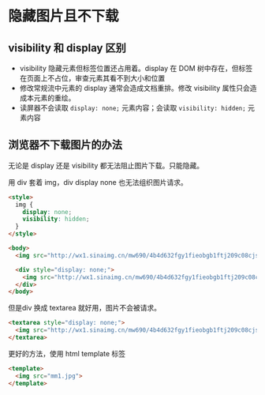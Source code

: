 # 隐藏图片且不下载

## visibility 和 display 区别

* visibility 隐藏元素但标签位置还占用着。display 在 DOM 树中存在，但标签在页面上不占位，审查元素其看不到大小和位置
* 修改常规流中元素的 display 通常会造成文档重排。修改 visibility 属性只会造成本元素的重绘。
* 读屏器不会读取 `display: none;` 元素内容；会读取 `visibility: hidden;` 元素内容

## 浏览器不下载图片的办法

无论是 display 还是 visibility 都无法阻止图片下载。只能隐藏。

用 div 套着 img，div display none 也无法组织图片请求。

```html
<style>
  img {
    display: none;
    visibility: hidden;
  }
</style>

<body>
  <img src="http://wx1.sinaimg.cn/mw690/4b4d632fgy1fieobgb1ftj209c08cjse.jpg">

  <div style="display: none;">
    <img src="http://wx1.sinaimg.cn/mw690/4b4d632fgy1fieobgb1ftj209c08cjse.jpg">
  </div>
</body>
```

但是div 换成 textarea 就好用，图片不会被请求。

```html
<textarea style="display: none;">
  <img src="http://wx1.sinaimg.cn/mw690/4b4d632fgy1fieobgb1ftj209c08cjse.jpg">
</textarea>
```

更好的方法，使用 html template 标签

```html
<template>
  <img src="mm1.jpg">
</template>
```
